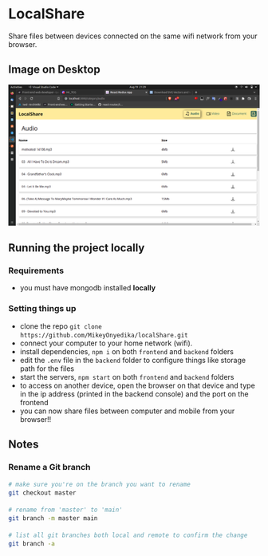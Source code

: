 # LocalShare 
Share files between devices connected on the same wifi network from your browser.
## Image on Desktop
![](./frontend/src/assets/images/desktop1.png)

## Running the project locally
### Requirements
- you must have mongodb installed **locally**
### Setting things up
- clone the repo `git clone https://github.com/MikeyOnyedika/localShare.git`
- connect your computer to your home network (wifi).
- install dependencies, `npm i` on both `frontend` and `backend` folders
- edit the `.env` file in the `backend` folder to configure things like storage path for the files
- start the servers, `npm start` on both `frontend` and `backend` folders
- to access on another device, open the browser on that device and type in the ip address (printed in the backend console) and the port on the frontend
- you can now share files between computer and mobile from your browser!!

## Notes
### Rename a Git branch
```bash
# make sure you're on the branch you want to rename
git checkout master

# rename from 'master' to 'main'
git branch -m master main

# list all git branches both local and remote to confirm the change
git branch -a
```

